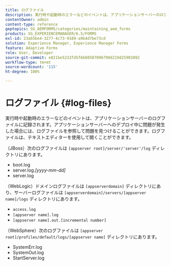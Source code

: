 ```yaml
---
title: ログファイル
description: 実行時や起動時のエラーなどのイベントは、アプリケーションサーバーのログファイルに記録され、そのログファイルは任意のテキストエディターで開くことができます。
contentOwner: admin
content-type: reference
geptopics: SG_AEMFORMS/categories/maintaining_aem_forms
products: SG_EXPERIENCEMANAGER/6.5/FORMS
exl-id: 23a65be4-3277-4c73-9189-a9b4d7be73cd
solution: Experience Manager, Experience Manager Forms
feature: Adaptive Forms
role: User, Developer
source-git-commit: e821be5233fd5f6688507096790d219d25903892
workflow-type: tm+mt
source-wordcount: '115'
ht-degree: 100%

---
```


# ログファイル {#log-files}

実行時や起動時のエラーなどのイベントは、アプリケーションサーバーのログファイルに記録されます。アプリケーションサーバーへのデプロイ中に問題が発生した場合には、ログファイルを参照して問題を見つけることができます。ログファイルは、テキストエディターを使用して開くことができます。

（JBoss）次のログファイルは `[appserver root]/server/'server'/log` ディレクトリにあります。

* boot.log
* server.log.*[yyyy-mm-dd]*
* server.log

（WebLogic）ドメインログファイルは `[appserverdomain]` ディレクトリにあり、サーバーログファイルは `[appserverdomain]/servers/[appserver name]/logs` ディレクトリにあります。

* `access.log`
* `[appserver name].log`
* `[appserver name].out.[incremental number]`

（WebSphere）次のログファイルは `[appserver root]/profiles/default/logs/[appserver name]` ディレクトリにあります。

* SystemErr.log
* SystemOut.log
* StartServer.log
